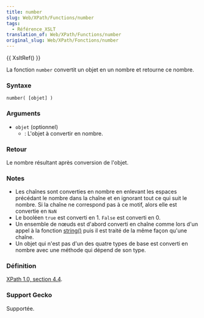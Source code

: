 ```yaml
---
title: number
slug: Web/XPath/Functions/number
tags:
  - Référence_XSLT
translation_of: Web/XPath/Functions/number
original_slug: Web/XPath/Fonctions/number
---
```


{{ XsltRef() }}

La fonction `number` convertit un objet en un nombre et retourne ce nombre.

### Syntaxe

```
number( [objet] )
```

### Arguments

- `objet` (optionnel)
  - : L'objet à convertir en nombre.

### Retour

Le nombre résultant après conversion de l'objet.

### Notes

- Les chaînes sont converties en nombre en enlevant les espaces précédant le nombre dans la chaîne et en ignorant tout ce qui suit le nombre. Si la chaîne ne correspond pas à ce motif, alors elle est convertie en `NaN`
- Le booléen `true` est converti en 1. `False` est converti en 0.
- Un ensemble de nœuds est d'abord converti en chaîne comme lors d'un appel à la fonction [string()](/fr/XPath/Fonctions/string) puis il est traité de la même façon qu'une chaîne.
- Un objet qui n'est pas d'un des quatre types de base est converti en nombre avec une méthode qui dépend de son type.

### Définition

[XPath 1.0, section 4.4](http://www.w3.org/TR/xpath#function-number).

### Support Gecko

Supportée.
